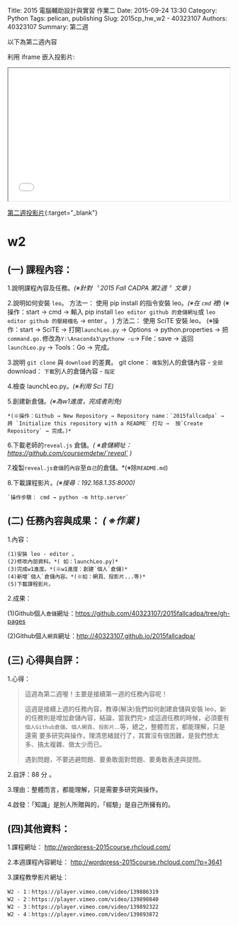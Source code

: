 Title: 2015 電腦輔助設計與實習 作業二
Date: 2015-09-24 13:30
Category: Python
Tags: pelican, publishing
Slug: 2015cp_hw_w2 -  40323107
Authors: 40323107
Summary: 第二週

以下為第二週內容

利用 iframe 嵌入投影片:

<iframe src="simplest2.html" width="500" height="300"></iframe>

[第二週投影片](simplest2.html){:target="_blank"}

w2
============

(一) 課程內容：
-----------------------

1.說明課程內容及任務。*(※針對〝 2015 Fall CADPA 第2週 〞文章 )*

2.說明如何安裝 `leo`。
    方法一：
        使用 pip install 的指令安裝 leo。*(※在 `cmd` 裡)*
         (※操作：start → cmd → 輸入 pip install `leo editor github 的倉儲網址`或 `leo editor github 的壓縮檔名` → enter 。 )
    方法二：
        使用 SciTE 安裝 leo。
        (※操作：start → SciTE → 打開`launchLeo.py` → Options → python.properties → 把`command.go.`修改為`Y:\Anaconda3\pythonw -u`→ File：save → 返回 `launchLeo.py` → Tools：Go → 完成。

3.說明 `git clone` 與 `download` 的差異。
    git clone：
        `複製`別人的倉儲內容 - `全部` 
    download：
        `下載`別人的倉儲內容 - `指定` 

4.檢查 launchLeo.py。*(※利用 Sci TE)*

5.創建新倉儲。*(※為w1進度，完成者則免)*
    
    *(※操作：Github → New Repository → Repository name：`2015fallcadpa` → 將 `Initialize this repository with a README` 打勾 →  按`Create Repository` → 完成。)* 

6.下載老師的`reveal.js` 倉儲。*( ※倉儲網址：https://github.com/coursemdetw/`reveal` )*

7.複製`reveal.js倉儲`的`內容`至`自己`的倉儲。*(※除`README.md`)

8.下載課程影片。*(※搜尋：192.168.1.35:8000)*
    
    `操作步驟： cmd → python -m http.server`

(二) 任務內容與成果： *( ※作業 )*
---------------------------------------------------

1.內容：

    (1)安裝 leo - editor 。
    (2)修改內部資料。*( 如：launchLeo.py)*
    (3)完成w1進度。*(※w1進度：創建`個人`倉儲)*
    (4)新增`個人`倉儲內容。*(※如：網頁、投影片...等)*
    (5)下載課程影片。

2.成果：

(1)Github個人`倉儲`網址：https://github.com/40323107/2015fallcadpa/tree/gh-pages

(2)Github個人`網頁`網址：http://40323107.github.io/2015fallcadpa/

(三) 心得與自評：
-------------------------

1.心得：

> 這週為第二週喔！主要是接續第一週的任務內容呢！
>
> 這週是接續上週的任務內容，教導(解決)我們如何創建倉儲與安裝 leo，新的任務則是增加倉儲內容，結論，當我們完> 成這週任務的時候，必須要有`個人Github倉儲`、`個人網頁`、`投影片`...等，總之，整體而言，都能理解，只是還需
> 要多研究與操作，理清思緒就行了，其實沒有很困難，是我們想太多、搞太複雜、做太少而已。
>
> 遇到問題，不要逃避問題、要勇敢面對問題、要勇敢表達與提問。

2.自評：88 分 。

3.理由：整體而言，都能理解，只是需要多研究與操作。

4.啟發：「知識」是別人所贈與的，「經驗」是自己所擁有的。

(四)其他資料：
----------------------- 

1.課程網址： http://wordpress-2015course.rhcloud.com/

2.本週課程內容網址： http://wordpress-2015course.rhcloud.com/?p=3641

3.課程教學影片網址：

    W2 - 1：https://player.vimeo.com/video/139886319 
    W2 - 2：https://player.vimeo.com/video/139890840 
    W2 - 3：https://player.vimeo.com/video/139892322 
    W2 - 4：https://player.vimeo.com/video/139893872
